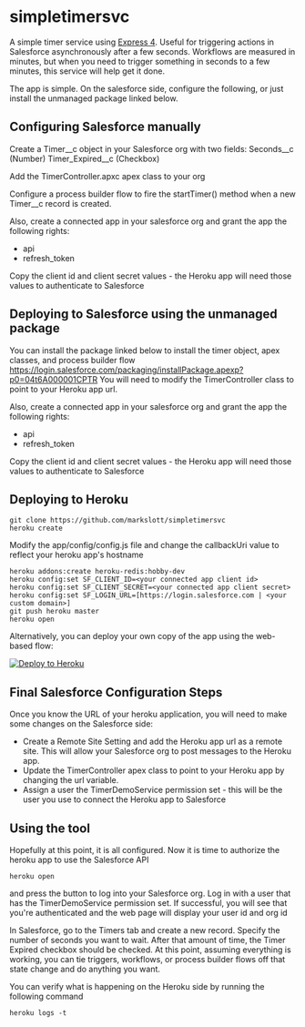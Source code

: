 # simpletimersvc

A simple timer service using [Express 4](http://expressjs.com/). Useful for triggering actions in Salesforce asynchronously after a few seconds. Workflows are measured in minutes, but when you need to trigger something in seconds to a few minutes, this service will help get it done.

The app is simple. On the salesforce side, configure the following, or just install the unmanaged package linked below.

## Configuring Salesforce manually

Create a Timer__c object in your Salesforce org with two fields:
Seconds__c (Number)
Timer_Expired__c (Checkbox)

Add the TimerController.apxc apex class to your org

Configure a process builder flow to fire the startTimer() method when a new Timer__c record is created.

Also, create a connected app in your salesforce org and grant the app the following rights: 
- api
- refresh_token

Copy the client id and client secret values - the Heroku app will need those values to authenticate to Salesforce


## Deploying to Salesforce using the unmanaged package

You can install the package linked below to install the timer object, apex classes, and process builder flow
<https://login.salesforce.com/packaging/installPackage.apexp?p0=04t6A000001CPTR>
You will need to modify the TimerController class to point to your Heroku app url.

Also, create a connected app in your salesforce org and grant the app the following rights: 
- api
- refresh_token

Copy the client id and client secret values - the Heroku app will need those values to authenticate to Salesforce

## Deploying to Heroku

```
git clone https://github.com/markslott/simpletimersvc
heroku create
```
Modify the app/config/config.js file and change the callbackUri value to reflect your heroku app's hostname
```
heroku addons:create heroku-redis:hobby-dev
heroku config:set SF_CLIENT_ID=<your connected app client id>
heroku config:set SF_CLIENT_SECRET=<your connected app client secret>
heroku config:set SF_LOGIN_URL=[https://login.salesforce.com | <your custom domain>]
git push heroku master
heroku open
```

Alternatively, you can deploy your own copy of the app using the web-based flow:

[![Deploy to Heroku](https://www.herokucdn.com/deploy/button.png)](https://heroku.com/deploy)

## Final Salesforce Configuration Steps

Once you know the URL of your heroku application, you will need to make some changes on the Salesforce side:
- Create a Remote Site Setting and add the Heroku app url as a remote site.  This will allow your Salesforce org to post messages to the Heroku app.
- Update the TimerController apex class to point to your Heroku app by changing the url variable.
- Assign a user the TimerDemoService permission set - this will be the user you use to connect the Heroku app to Salesforce


## Using the tool

Hopefully at this point, it is all configured. Now it is time to authorize the heroku app to use the Salesforce API
```
heroku open
```
and press the button to log into your Salesforce org. Log in with a user that has the TimerDemoService permission set.  If successful, you will see that you're authenticated and the web page will display your user id and org id

In Salesforce, go to the Timers tab and create a new record. Specify the number of seconds you want to wait. After that amount of time, the Timer Expired checkbox should be checked. At this point, assuming everything is working, you can tie triggers, workflows, or process builder flows off that state change and do anything you want.

You can verify what is happening on the Heroku side by running the following command
```
heroku logs -t
```


